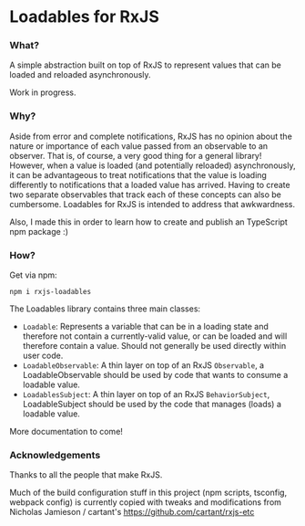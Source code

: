 # Loadables for RxJS

### What?

A simple abstraction built on top of RxJS to represent values that can be loaded and reloaded asynchronously.

Work in progress.

### Why?

Aside from error and complete notifications, RxJS has no opinion about the nature or importance of each value passed from an observable to an observer. That is, of course, a very good thing for a general library! However, when a value is loaded (and potentially reloaded) asynchronously, it can be advantageous to treat notifications that the value is loading differently to notifications that a loaded value has arrived. Having to create two separate observables that track each of these concepts can also be cumbersome. Loadables for RxJS is intended to address that awkwardness.

Also, I made this in order to learn how to create and publish an TypeScript npm package :)

### How?

Get via npm:

```
npm i rxjs-loadables
```

The Loadables library contains three main classes:

- `Loadable`: Represents a variable that can be in a loading state and therefore not contain a currently-valid value, or can be loaded and will therefore contain a value. Should not generally be used directly within user code.
- `LoadableObservable`: A thin layer on top of an RxJS `Observable`, a LoadableObservable should be used by code that wants to consume a loadable value.
- `LoadablesSubject`: A thin layer on top of an RxJS `BehaviorSubject`, LoadableSubject should be used by the code that manages (loads) a loadable value.

More documentation to come!

### Acknowledgements

Thanks to all the people that make RxJS.

Much of the build configuration stuff in this project (npm scripts, tsconfig, webpack config) is currently copied with tweaks and modifications from Nicholas Jamieson / cartant's https://github.com/cartant/rxjs-etc
